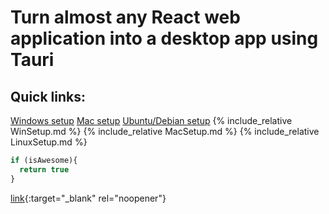 # Turn almost any React web application into a desktop app using Tauri
## Quick links:
  [Windows setup](#Windows-setup)
  [Mac setup](#Mac-setup)
  [Ubuntu/Debian setup](#Ubuntu/Debian-setup)
{% include_relative WinSetup.md %}
{% include_relative MacSetup.md %}
{% include_relative LinuxSetup.md %}


```javascript
if (isAwesome){
  return true
}
```
[link](added.md){:target="_blank" rel="noopener"}
